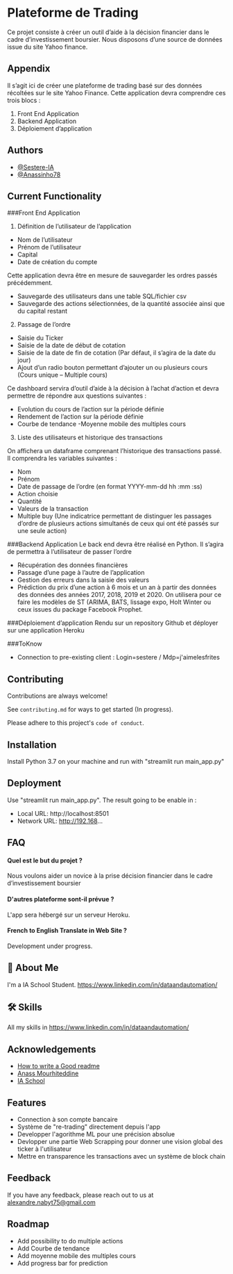 # Plateforme de Trading

Ce projet consiste à créer un outil d’aide à la décision financier dans le cadre
d’investissement boursier. Nous disposons d’une source de données issue du site Yahoo finance.

## Appendix

Il s’agit ici de créer une plateforme de trading basé sur des données récoltées sur le site
Yahoo Finance. Cette application devra comprendre ces trois blocs :
1. Front End Application
2. Backend Application
3. Déploiement d’application
   
## Authors

- [@Sestere-IA](https://github.com/Sestere-IA)
- [@Anassinho78](https://github.com/Anassinho78)

## Current Functionality
###Front End Application
1. Définition de l’utilisateur de l’application
- Nom de l’utilisateur
- Prénom de l’utilisateur
- Capital
- Date de création du compte 
  
Cette application devra être en mesure de sauvegarder les ordres passés précédemment.
- Sauvegarde des utilisateurs dans une table SQL/fichier csv
- Sauvegarde des actions sélectionnées, de la quantité associée ainsi que du capital restant

2. Passage de l’ordre
- Saisie du Ticker
- Saisie de la date de début de cotation
- Saisie de la date de fin de cotation (Par défaut, il s’agira de la date du jour)
- Ajout d’un radio bouton permettant d’ajouter un ou plusieurs cours (Cours unique –
Multiple cours)
  
Ce dashboard servira d’outil d’aide à la décision à l’achat d’action et devra permettre de
répondre aux questions suivantes :

- Evolution du cours de l’action sur la période définie 
- Rendement de l’action sur la période définie
- Courbe de tendance -Moyenne mobile des multiples cours

3. Liste des utilisateurs et historique des transactions

On affichera un dataframe comprenant l’historique des transactions passé. Il comprendra les
variables suivantes :
- Nom
- Prénom
- Date de passage de l’ordre (en format YYYY-mm-dd hh :mm :ss)
- Action choisie
- Quantité
- Valeurs de la transaction
- Multiple buy (Une indicatrice permettant de distinguer les passages d’ordre de
plusieurs actions simultanés de ceux qui ont été passés sur une seule action)
  
###Backend Application
Le back end devra être réalisé en Python. Il s’agira de permettra à l’utilisateur de passer l’ordre

- Récupération des données financières
- Passage d’une page à l’autre de l’application
- Gestion des erreurs dans la saisie des valeurs
- Prédiction du prix d’une action à 6 mois et un an à partir des données des données des années
2017, 2018, 2019 et 2020. On utilisera pour ce faire les modèles de ST (ARIMA, BATS, lissage
expo, Holt Winter ou ceux issues du package Facebook Prophet.
  
###Déploiement d’application
Rendu sur un repository Github et déployer sur une application Heroku

###ToKnow

- Connection to pre-existing client : Login=sestere / Mdp=j'aimelesfrites

## Contributing

Contributions are always welcome!

See `contributing.md` for ways to get started (In progress).

Please adhere to this project's `code of conduct`.


## Installation

Install Python 3.7 on your machine and run with "streamlit run main_app.py"

## Deployment

Use "streamlit run main_app.py".
The result going to be enable in :
- Local URL: http://localhost:8501
- Network URL: http://192.168...

## FAQ

#### Quel est le but du projet ?

Nous voulons aider un novice à la prise décision financier dans le cadre d’investissement boursier

#### D'autres plateforme sont-il prévue ?

L'app sera hébergé sur un serveur Heroku.

#### French to English Translate in Web Site ?

Development under progress.

## 🚀 About Me
I'm a IA School Student. https://www.linkedin.com/in/dataandautomation/
## 🛠 Skills
All my skills in https://www.linkedin.com/in/dataandautomation/

## Acknowledgements

 - [How to write a Good readme](https://bulldogjob.com/news/449-how-to-write-a-good-readme-for-your-github-project)
 - [Anass Mourhiteddine](https://github.com/Anassinho78)
 - [IA School](https://www.intelligence-artificielle-school.com/)

## Features

- Connection à son compte bancaire
- Système de "re-trading" directement depuis l'app
- Developper l'agorithme ML pour une précision absolue
- Devlopper une partie Web Scrapping pour donner une vision global des ticker à l'utilisateur
- Mettre en transparence les transactions avec un système de block chain


## Feedback

If you have any feedback, please reach out to us at alexandre.nabyt75@gmail.com

## Roadmap

- Add possibility to do multiple actions
- Add Courbe de tendance
- Add moyenne mobile des multiples cours
- Add progress bar for prediction

